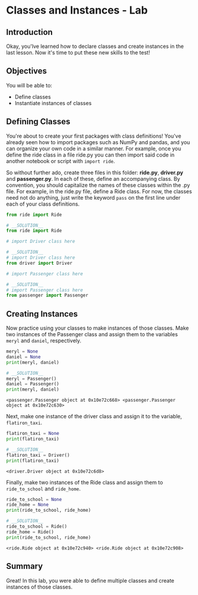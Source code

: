 
# Classes and Instances - Lab

## Introduction
Okay, you'lve learned how to declare classes and create instances in the last lesson. Now it's time to put these new skills to the test!

## Objectives

You will be able to:

* Define classes
* Instantiate instances of classes

## Defining Classes


You're about to create your first packages with class definitions! You've already seen how to import packages such as NumPy and pandas, and you can organize your own code in a similar manner. For example, once you define the ride class in a file ride.py you can then import said code in another notebook or script with `import ride`. 

So without further ado, create three files in this folder: **ride.py**, **driver.py** and **passenger.py**. In each of these, define an accompanying class. By convention, you should capitalize the names of these classes within the .py file. For example, in the ride.py file, define a Ride class. For now, the classes need not do anything, just write the keyword `pass` on the first line under each of your class definitions.


```python
from ride import Ride
```


```python
# __SOLUTION__ 
from ride import Ride
```


```python
# import Driver class here
```


```python
# __SOLUTION__ 
# import Driver class here
from driver import Driver
```


```python
# import Passenger class here
```


```python
# __SOLUTION__ 
# import Passenger class here
from passenger import Passenger
```

## Creating Instances

Now practice using your classes to make instances of those classes. Make two instances of the Passenger class and assign them to the variables `meryl` and `daniel`, respectively.


```python
meryl = None
daniel = None
print(meryl, daniel)
```


```python
# __SOLUTION__ 
meryl = Passenger()
daniel = Passenger()
print(meryl, daniel)
```

    <passenger.Passenger object at 0x10e72c668> <passenger.Passenger object at 0x10e72c630>


Next, make one instance of the driver class and assign it to the variable, `flatiron_taxi`.


```python
flatiron_taxi = None
print(flatiron_taxi)
```


```python
# __SOLUTION__ 
flatiron_taxi = Driver()
print(flatiron_taxi)
```

    <driver.Driver object at 0x10e72c6d8>


Finally, make two instances of the Ride class and assign them to `ride_to_school` and `ride_home`. 


```python
ride_to_school = None
ride_home = None
print(ride_to_school, ride_home)
```


```python
# __SOLUTION__ 
ride_to_school = Ride()
ride_home = Ride()
print(ride_to_school, ride_home)
```

    <ride.Ride object at 0x10e72c940> <ride.Ride object at 0x10e72c908>


## Summary
Great! In this lab, you were able to define multiple classes and create instances of those classes.
